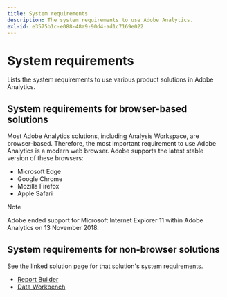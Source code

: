 ```yaml
---
title: System requirements
description: The system requirements to use Adobe Analytics.
exl-id: e3575b1c-e088-48a9-90d4-ad1c7169e022
---
```

# System requirements

Lists the system requirements to use various product solutions in Adobe Analytics.

## System requirements for browser-based solutions

Most Adobe Analytics solutions, including Analysis Workspace, are browser-based. Therefore, the most important requirement to use Adobe Analytics is a modern web browser. Adobe supports the latest stable version of these browsers:

* Microsoft Edge
* Google Chrome 
* Mozilla Firefox 
* Apple Safari

>[!NOTE]
>
>Adobe ended support for Microsoft Internet Explorer 11 within Adobe Analytics on 13 November 2018. 

## System requirements for non-browser solutions

See the linked solution page for that solution's system requirements.

* [Report Builder](/help/analyze/report-builder/setup/system-requirements.md)
* [Data Workbench](https://docs.adobe.com/content/help/en/data-workbench/using/install/c-data-workbench-client-install.html)
